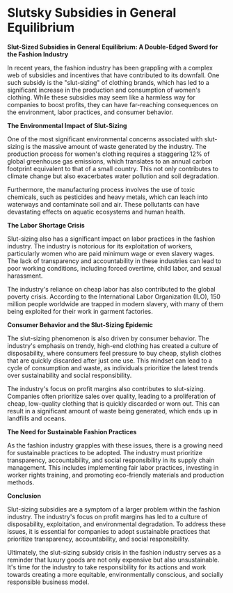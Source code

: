 # Slutsky Subsidies in General Equilibrium

**Slut-Sized Subsidies in General Equilibrium: A Double-Edged Sword for the Fashion Industry**

In recent years, the fashion industry has been grappling with a complex web of subsidies and incentives that have contributed to its downfall. One such subsidy is the "slut-sizing" of clothing brands, which has led to a significant increase in the production and consumption of women's clothing. While these subsidies may seem like a harmless way for companies to boost profits, they can have far-reaching consequences on the environment, labor practices, and consumer behavior.

**The Environmental Impact of Slut-Sizing**

One of the most significant environmental concerns associated with slut-sizing is the massive amount of waste generated by the industry. The production process for women's clothing requires a staggering 12% of global greenhouse gas emissions, which translates to an annual carbon footprint equivalent to that of a small country. This not only contributes to climate change but also exacerbates water pollution and soil degradation.

Furthermore, the manufacturing process involves the use of toxic chemicals, such as pesticides and heavy metals, which can leach into waterways and contaminate soil and air. These pollutants can have devastating effects on aquatic ecosystems and human health.

**The Labor Shortage Crisis**

Slut-sizing also has a significant impact on labor practices in the fashion industry. The industry is notorious for its exploitation of workers, particularly women who are paid minimum wage or even slavery wages. The lack of transparency and accountability in these industries can lead to poor working conditions, including forced overtime, child labor, and sexual harassment.

The industry's reliance on cheap labor has also contributed to the global poverty crisis. According to the International Labor Organization (ILO), 150 million people worldwide are trapped in modern slavery, with many of them being exploited for their work in garment factories.

**Consumer Behavior and the Slut-Sizing Epidemic**

The slut-sizing phenomenon is also driven by consumer behavior. The industry's emphasis on trendy, high-end clothing has created a culture of disposability, where consumers feel pressure to buy cheap, stylish clothes that are quickly discarded after just one use. This mindset can lead to a cycle of consumption and waste, as individuals prioritize the latest trends over sustainability and social responsibility.

The industry's focus on profit margins also contributes to slut-sizing. Companies often prioritize sales over quality, leading to a proliferation of cheap, low-quality clothing that is quickly discarded or worn out. This can result in a significant amount of waste being generated, which ends up in landfills and oceans.

**The Need for Sustainable Fashion Practices**

As the fashion industry grapples with these issues, there is a growing need for sustainable practices to be adopted. The industry must prioritize transparency, accountability, and social responsibility in its supply chain management. This includes implementing fair labor practices, investing in worker rights training, and promoting eco-friendly materials and production methods.

**Conclusion**

Slut-sizing subsidies are a symptom of a larger problem within the fashion industry. The industry's focus on profit margins has led to a culture of disposability, exploitation, and environmental degradation. To address these issues, it is essential for companies to adopt sustainable practices that prioritize transparency, accountability, and social responsibility.

Ultimately, the slut-sizing subsidy crisis in the fashion industry serves as a reminder that luxury goods are not only expensive but also unsustainable. It's time for the industry to take responsibility for its actions and work towards creating a more equitable, environmentally conscious, and socially responsible business model.
